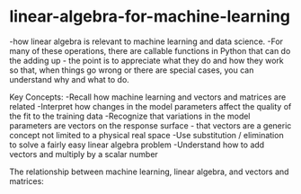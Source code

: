 # linear-algebra-for-machine-learning

-how linear algebra is relevant to machine learning and data science.
-For many of these operations, there are callable functions in Python that can do the adding up - the point is to appreciate what they do and how they work so that, when things go wrong or there are special cases, you can understand why and what to do.


Key Concepts:
-Recall how machine learning and vectors and matrices are related
-Interpret how changes in the model parameters affect the quality of the fit to the training data
-Recognize that variations in the model parameters are vectors on the response surface - that vectors are a generic concept not limited to a physical real space
-Use substitution / elimination to solve a fairly easy linear algebra problem
-Understand how to add vectors and multiply by a scalar number


The relationship between machine learning, linear algebra, and vectors and matrices:


